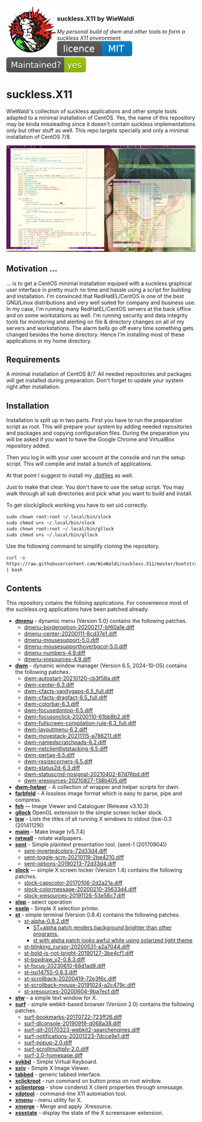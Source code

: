 <img src="https://raw.githubusercontent.com/WieWaldi/badges/master/img/RZ-Amper_Logo_135x135.png" align="left" width="135px" height="135px" />

### suckless.X11 by WieWaldi
*My personal build of dwm and other tools to form a suckless X11 environment.*  
[![MIT Licence](https://raw.githubusercontent.com/WieWaldi/badges/master/badges/licence_mit.svg)](https://opensource.org/licenses/mit-license.php)
![Maintained](https://raw.githubusercontent.com/WieWaldi/badges/master/badges/maintained_yes-green.svg)

# suckless.X11
WieWaldi's collection of suckless applications and other simple tools adapted to
a minimal installation of CentOS. Yes, the name of this repository may be kinda
missleading since it doesn't contain suckless implementations only but other
stuff as well. This repo targets specially and only a minimal installation of
CentOS 7/8.

![screenshot](https://raw.githubusercontent.com/WieWaldi/suckless.X11/master/img/screenshot.jpg)

## Motivation ...
... is to get a CentOS minimal installation equiped with a suckless graphical
user interface in pretty much no time and hassle using a script for building
and installation.
I'm convinced that RedHatEL/CentOS is one of the best GNU/Linux distributions
and very well suited for company and business use. In my case, I'm running many
RedHatEL/CentOS servers at the back office and on some workstations as well.
I'm running security and data integrity tools for monitoring and alerting on
file & directory changes on all of my servers and workstations. The alarm bells
go off every time something gets changed besides the home directory. Hence I'm
installing most of these applications in my home directory.

## Requirements
A minimal installation of CentOS 8/7. All needed repositories and packages will
get installed during preparation. Don't forget to update your system right after
installation.

## Installation
Installation is split up in two parts. First you have to run the preparation
script as root. This will prepare your system by adding needed repositories and
packages and copying configuration files. During the preparation you will be
asked if you want to have the Google Chrome and VirtualBox repository added.

Then you log in with your user account at the console and run the setup script.
This will compile and install a bunch of applications. 

At that point I suggest to install my [.dotfiles](https://github.com/WieWaldi/.dotfiles)
as well.

Just to make that clear. You don't have to use the setup script. You may walk
through all sub directories and pick what you want to build and install.

To get slock/gllock working you have to set uid correctly.
```
sudo chown root:root ~/.local/bin/slock
sudo chmod u+s ~/.local/bin/slock
sudo chown root:root ~/.local/bin/gllock
sudo chmod u+s ~/.local/bin/gllock
```

Use the following command to simplify cloning the repository.
```
curl -s https://raw.githubusercontent.com/WieWaldi/suckless.X11/master/bootstrap.sh | bash
```

## Contents
This repository cotains the folloing applications. For convenience most of the
suckless.org applications have been patched already.
- **[dmenu](https://tools.suckless.org/dmenu/)** - dynamic menu (Version 5.0) contains the following patches.
  - [dmenu-borderoption-20200217-bf60a1e.diff](https://tools.suckless.org/dmenu/patches/border/)
  - [dmenu-center-20200111-8cd37e1.diff](https://tools.suckless.org/dmenu/patches/center/)
  - [dmenu-mousesupport-5.0.diff](https://tools.suckless.org/dmenu/patches/mouse-support/)
  - [dmenu-mousesupporthoverbgcol-5.0.diff](https://tools.suckless.org/dmenu/patches/mouse-support/)
  - [dmenu-numbers-4.9.diff](https://tools.suckless.org/dmenu/patches/numbers/)
  - [dmenu-xresources-4.9.diff](https://tools.suckless.org/dmenu/patches/xresources/)
- **[dwm](https://dwm.suckless.org/)** - dynamic window manager (Version 6.5, 2024-10-05) contains the following patches.
  - [dwm-autostart-20210120-cb3f58a.diff](https://dwm.suckless.org/patches/autostart/)
  - [dwm-center-6.3.diff](https://github.com/bakkeby/patches/blob/master/dwm/dwm-center-6.3.diff)
  - [dwm-cfacts-vanitygaps-6.5_full.diff](https://github.com/bakkeby/patches/blob/master/dwm/dwm-cfacts-vanitygaps-6.5_full.diff)
  - [dwm-cfacts-dragfact-6.5_full.diff](https://github.com/bakkeby/patches/blob/master/dwm/dwm-cfacts-dragfact-6.5_full.diff)
  - [dwm-colorbar-6.3.diff](https://dwm.suckless.org/patches/colorbar/)
  - [dwm-focusedontop-6.5.diff](https://github.com/bakkeby/patches/blob/master/dwm/dwm-focusedontop-6.5.diff)
  - [dwm-focusonclick-20200110-61bb8b2.diff](https://dwm.suckless.org/patches/focusonclick/)
  - [dwm-fullscreen-compilation-rule-6.3_full.diff](https://github.com/bakkeby/patches/blob/master/dwm/dwm-fullscreen-compilation-rule-6.3_full.diff)
  - [dwm-layoutmenu-6.2.diff](https://dwm.suckless.org/patches/layoutmenu/)
  - [dwm-movestack-20211115-a786211.diff](https://dwm.suckless.org/patches/movestack/)
  - [dwm-namedscratchpads-6.2.diff](https://dwm.suckless.org/patches/namedscratchpads/)
  - [dwm-netclientliststacking-6.5.diff](https://github.com/bakkeby/patches/blob/master/dwm/dwm-netclientliststacking-6.5.diff)
  - [dwm-pertag-6.5.diff](https://github.com/bakkeby/patches/blob/master/dwm/dwm-pertag-6.5.diff)
  - [dwm-resizecorners-6.5.diff](https://dwm.suckless.org/patches/resizecorners/)
  - [dwm-status2d-6.3.diff](https://dwm.suckless.org/patches/status2d/)
  - [dwm-statuscmd-nosignal-20210402-67d76bd.diff](https://dwm.suckless.org/patches/statuscmd/)
  - [dwm-xresources-20210827-138b405.diff](https://dwm.suckless.org/patches/xresources/)
- **[dwm-helper](https://github.com/WieWaldi/suckless.X11/tree/master/dwm-helper)** - A collection of wrapper and helper scripts for dwm.
- **[farbfeld](https://tools.suckless.org/farbfeld/)** - A lossless image format which is easy to parse, pipe and compress.
- **[feh](https://github.com/derf/feh)** — Image Viewer and Cataloguer (Release v3.10.3)
- **[gllock](https://github.com/WieWaldi/suckless.X11/tree/master/gllock)** OpenGL extension to the simple screen locker slock.
- **[lsw](https://tools.suckless.org/x/lsw/)** - Lists the titles of all running X windows to stdout (lsw-0.3 (20141129))
- **[maim](https://github.com/naelstrof/maim)** - Make Image (v5.7.4)
- **[rotwall](https://github.com/WieWaldi/suckless.X11/tree/master/rotwall)** - rotate wallpapers.
- **[sent](https://tools.suckless.org/sent/)** - Simple plaintext presentation tool. (sent-1 (20170904))
  - [sent-invertedcolors-72d33d4.diff](https://tools.suckless.org/sent/patches/inverted-colors/)
  - [sent-toggle-scm-20210119-2be4210.diff](https://tools.suckless.org/sent/patches/toggle-scm/)
  - [sent-options-20190213-72d33d4.diff](https://tools.suckless.org/sent/patches/toggle-scm/)
- **[slock](https://tools.suckless.org/slock/)** — simple X screen locker (Version 1.4) contains the following patches.
  - [slock-capscolor-20170106-2d2a21a.diff](https://tools.suckless.org/slock/patches/capscolor/)
  - [slock-colormessage-20200210-35633d4.diff](https://tools.suckless.org/slock/patches/colormessage/)
  - [slock-xresources-20191126-53e56c7.diff](https://tools.suckless.org/slock/patches/xresources/)
- **[slop](https://github.com/naelstrof/slop)** - select operation
- **[sselp](https://tools.suckless.org/x/sselp/)** - Simple X selection printer.
- **[st](https://st.suckless.org/)** - simple terminal (Version 0.8.4) contains the following patches.
  - [st-alpha-0.8.2.diff](https://st.suckless.org/patches/alpha/)
    - [ST+alpha patch renders background brighter than other programs.](https://www.reddit.com/r/suckless/comments/zbrple/stalpha_patch_renders_background_brighter_than/)
    - [st with alpha patch looks awful while using solarized light theme](https://www.reddit.com/r/suckless/comments/170d1yl/st_with_alpha_patch_looks_awful_while_using/)
  - [st-blinking_cursor-20200531-a2a7044.diff](https://st.suckless.org/patches/blinking_cursor/)
  - [st-bold-is-not-bright-20190127-3be4cf1.diff](https://st.suckless.org/patches/bold-is-not-bright/)
  - [st-boxdraw_v2-0.8.3.diff](https://st.suckless.org/patches/boxdraw/)
  - [st-focus-20230610-68d1ad9.diff](https://st.suckless.org/patches/alpha_focus_highlight/)
  - [st-iso14755-0.8.3.diff](https://st.suckless.org/patches/iso14755/)
  - [st-scrollback-20200419-72e3f6c.diff](https://st.suckless.org/patches/scrollback/)
  - [st-scrollback-mouse-20191024-a2c479c.diff](https://st.suckless.org/patches/scrollback/)
  - [st-xresources-20200604-9ba7ecf.diff](https://st.suckless.org/patches/xresources/)
- **[stw](https://github.com/sineemore/stw)** - a simple text window for X.
- **[surf](https://surf.suckless.org/)** - simple webkit-based browser (Version 2.0) contains the following patches.
  - [surf-bookmarks-20170722-723ff26.diff](https://surf.suckless.org/patches/bookmarking/)
  - [surf-dlconsole-20190919-d068a38.diff](https://surf.suckless.org/patches/dlconsole/)
  - [surf-git-20170323-webkit2-searchengines.diff](https://surf.suckless.org/patches/dlconsole/)
  - [surf-notifications-20201223-7dcce9e1.diff](https://surf.suckless.org/patches/notifications/)
  - [surf-popup-2.0.diff](https://surf.suckless.org/patches/popup-on-gesture/)
  - [surf-scrollmultiply-2.0.diff](https://surf.suckless.org/patches/scroll-faster/)
  - [surf-2.0-homepage.diff](https://surf.suckless.org/patches/homepage/)
- **[svkbd](https://tools.suckless.org/x/svkbd/)** - Simple Virtual Keyboard.
- **[sxiv](https://github.com/xyb3rt/sxiv)** - Simple X Image Viewer.
- **[tabbed](https://tools.suckless.org/tabbed/)** - generic tabbed interface.
- **[xclickroot](https://github.com/phillbush/xclickroot)** - run command on button press on root window.
- **[xclientprop](https://github.com/WieWaldi/suckless.X11/tree/master/xclientprop)** - show condenst X client properties through xmessage.
- **[xdotool](https://github.com/jordansissel/xdotool)** - command-line X11 automation tool.
- **[xmenu](https://github.com/phillbush/xmenu)** - menu utility for X.
- **[xmerge](https://github.com/WieWaldi/suckless.X11/tree/master/xmerge)** - Merge and apply .Xresource.
- **[xssstate](https://tools.suckless.org/x/xssstate/)** - display the state of the X screensaver extension.
